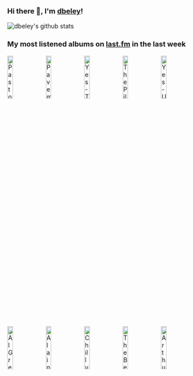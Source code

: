 ### Hi there 👋, I'm [dbeley](https://dbeley.ovh/en)!

![dbeley's github stats](https://github-readme-stats.vercel.app/api?username=dbeley)

### My most listened albums on [last.fm](https://www.last.fm/user/d_beley) in the last week

[<img src='https://lastfm.freetls.fastly.net/i/u/300x300/c80d8940a81cb9a30ea2a7df46910475.jpg' width='16%' height='16%' alt='Pastor T.L. Barrett and The Youth for Christ Choir - I Shall Wear A Crown'>](https://www.last.fm/music/pastor%2bt.l.%2bbarrett%2band%2bthe%2byouth%2bfor%2bchrist%2bchoir/i%2bshall%2bwear%2ba%2bcrown)&nbsp;
[<img src='https://lastfm.freetls.fastly.net/i/u/300x300/7fab1024a5904669c640610baf2c6ec8.png' width='16%' height='16%' alt='Pavement - Wowee Zowee'>](https://www.last.fm/music/pavement/wowee%2bzowee)&nbsp;
[<img src='https://lastfm.freetls.fastly.net/i/u/300x300/d33cb26fc52c4601c6b617bbd9d32d41.png' width='16%' height='16%' alt='Yes - Talk'>](https://www.last.fm/music/yes/talk)&nbsp;
[<img src='https://lastfm.freetls.fastly.net/i/u/300x300/7c3be722017f55953ed8271068cd7f4b.jpg' width='16%' height='16%' alt='The Pillows - FLCL (Original Soundtrack)'>](https://www.last.fm/music/the%2bpillows/flcl%2b%2528original%2bsoundtrack%2529)&nbsp;
[<img src='https://lastfm.freetls.fastly.net/i/u/300x300/2e83ed0325e844c0c431b5170607b3b6.png' width='16%' height='16%' alt='Yes - Union'>](https://www.last.fm/music/yes/union)&nbsp;
<br>
[<img src='https://lastfm.freetls.fastly.net/i/u/300x300/4865b861a94d41a5bd38b1b78373e4eb.jpg' width='16%' height='16%' alt='Al Green - Gets Next to You'>](https://www.last.fm/music/al%2bgreen/gets%2bnext%2bto%2byou)&nbsp;
[<img src='https://lastfm.freetls.fastly.net/i/u/300x300/59a6df63634f43db9930fc947ed5ae04.jpg' width='16%' height='16%' alt='Alain Bashung - Bleu Pétrole'>](https://www.last.fm/music/alain%2bbashung/bleu%2bp%25c3%25a9trole)&nbsp;
[<img src='https://lastfm.freetls.fastly.net/i/u/300x300/5caa19e86d8c7dc6b162aa44417fc879.jpg' width='16%' height='16%' alt='Chilly Gonzales - A very chilly christmas'>](https://www.last.fm/music/chilly%2bgonzales/a%2bvery%2bchilly%2bchristmas)&nbsp;
[<img src='https://lastfm.freetls.fastly.net/i/u/300x300/9f5df98d096f18e393177402081dc255.jpg' width='16%' height='16%' alt='The Beatles - Abbey Road'>](https://www.last.fm/music/the%2bbeatles/abbey%2broad)&nbsp;
[<img src='https://lastfm.freetls.fastly.net/i/u/300x300/b36a65a78aa0d0b27cb8c83b2e5cd4e6.png' width='16%' height='16%' alt='Arthur Russell - World of Echo'>](https://www.last.fm/music/arthur%2brussell/world%2bof%2becho)&nbsp;
<br>

